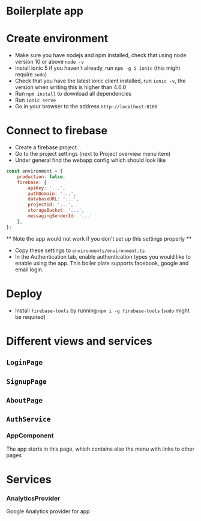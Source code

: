 Boilerplate app
===================

# Create environment
* Make sure you have nodejs and npm installed, check that using node version 10 or above `node -v`
* Install ionic 5 if you haven't already, run `npm -g i ionic` (this might require `sudo`)
* Check that you have the latest ionic client installed, run `ionic -v`, the version when writing this is higher than 4.6.0
* Run `npm install` to download all dependencies
* Run `ionic serve`
* Go in your browser to the address `http://localhost:8100`

# Connect to firebase
* Create a firebase project
* Go to the project settings (next to Project overview menu item)
* Under general find the webapp config which should look like
```javascript
const environment = {
    production: false,
    firebase: {
        apiKey: '...',
        authDomain: '...',
        databaseURL: '...',
        projectId: '...',
        storageBucket: '...',
        messagingSenderId: '...'
    },
};
```
** Note the app would not work if you don't set up this settings properly **

* Copy these settings to `environments/environment.ts`
* In the Authentication tab, enable authentication types you would like to enable using the app. This boiler plate supports facebook, google and email login.  

# Deploy
* Install `firebase-tools` by running `npm i -g firebase-tools` (`sudo` might be required)


# Different views and services
## `LoginPage`
## `SignupPage`
## `AboutPage`
## `AuthService`


### AppComponent
The app starts in this page, which contains also the menu with links to other pages

# Services

### AnalyticsProvider
Google Analytics provider for app
